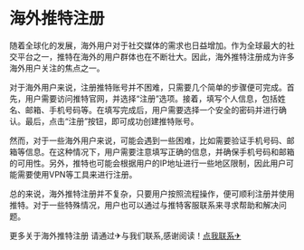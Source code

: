 # 海外推特注册

随着全球化的发展，海外用户对于社交媒体的需求也日益增加。作为全球最大的社交平台之一，推特在海外的用户群体也在不断壮大。因此，海外推特注册成为许多海外用户关注的焦点之一。

对于海外用户来说，注册推特账号并不困难，只需要几个简单的步骤便可完成。首先，用户需要访问推特官网，并选择“注册”选项。接着，填写个人信息，包括姓名、邮箱、手机号码等。在填写完成后，用户需要选择一个安全的密码并进行确认。最后，点击“注册”按钮，即可成功创建推特账号。

然而，对于一些海外用户来说，可能会遇到一些困难，比如需要验证手机号码、邮箱等信息。在这种情况下，用户需要注意填写正确的信息，并确保手机号码和邮箱的可用性。另外，推特也可能会根据用户的IP地址进行一些地区限制，因此用户可能需要使用VPN等工具来进行注册。

总的来说，海外推特注册并不复杂，只要用户按照流程操作，便可顺利注册并使用推特。对于一些特殊情况，用户也可以通过与推特客服联系来寻求帮助和解决问题。

更多关于海外推特注册 请通过✈与我们联系,感谢阅读！[点我联系✈](https://faq.G208.com)